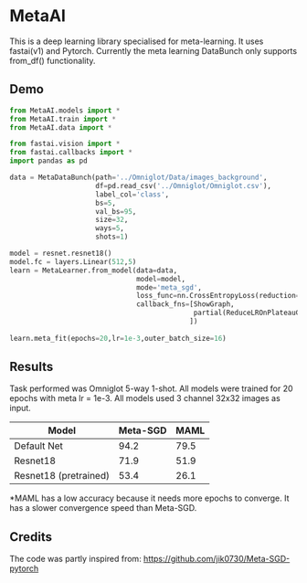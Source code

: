 # MetaAI
This is a deep learning library specialised for meta-learning. It uses fastai(v1) and Pytorch. Currently the meta learning DataBunch only supports from_df() functionality. 

## Demo
```python
from MetaAI.models import *
from MetaAI.train import *
from MetaAI.data import *

from fastai.vision import *
from fastai.callbacks import *
import pandas as pd

data = MetaDataBunch(path='../Omniglot/Data/images_background',
                     df=pd.read_csv('../Omniglot/Omniglot.csv'),
                     label_col='class',
                     bs=5,
                     val_bs=95,
                     size=32,
                     ways=5,
                     shots=1)

model = resnet.resnet18()
model.fc = layers.Linear(512,5)
learn = MetaLearner.from_model(data=data,
                               model=model,
                               mode='meta_sgd',
                               loss_func=nn.CrossEntropyLoss(reduction='sum'),
                               callback_fns=[ShowGraph,
                                             partial(ReduceLROnPlateauCallback,patience=3,factor=0.1,min_delta=5e-3)
                                            ])
                                            
learn.meta_fit(epochs=20,lr=1e-3,outer_batch_size=16)                                            
```
## Results 
Task performed was Omniglot 5-way 1-shot. All models were trained for 20 epochs with meta lr = 1e-3. All models used 3 channel 32x32 images as input.

|Model|Meta-SGD|MAML|
|---|---|---|
|Default Net|94.2|79.5|
|Resnet18|71.9|51.9|
|Resnet18 (pretrained)|53.4|26.1

*MAML has a low accuracy because it needs more epochs to converge. It has a slower convergence speed than Meta-SGD.

## Credits
The code was partly inspired from: https://github.com/jik0730/Meta-SGD-pytorch

